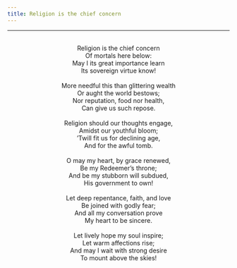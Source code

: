 ```yaml
---
title: Religion is the chief concern
---
```


---
<center>
<br/>
Religion is the chief concern<br/>
Of mortals here below:<br/>
May I its great importance learn<br/>
Its sovereign virtue know!<br/>
<br/>
More needful this than glittering wealth<br/>
Or aught the world bestows;<br/>
Nor reputation, food nor health,<br/>
Can give us such repose.<br/>
<br/>
Religion should our thoughts engage,<br/>
Amidst our youthful bloom;<br/>
’Twill fit us for declining age,<br/>
And for the awful tomb.<br/>
<br/>
O may my heart, by grace renewed,<br/>
Be my Redeemer’s throne;<br/>
And be my stubborn will subdued,<br/>
His government to own!<br/>
<br/>
Let deep repentance, faith, and love<br/>
Be joined with godly fear;<br/>
And all my conversation prove<br/>
My heart to be sincere.<br/>
<br/>
Let lively hope my soul inspire;<br/>
Let warm affections rise;<br/>
And may I wait with strong desire<br/>
To mount above the skies!<br/>

</center>